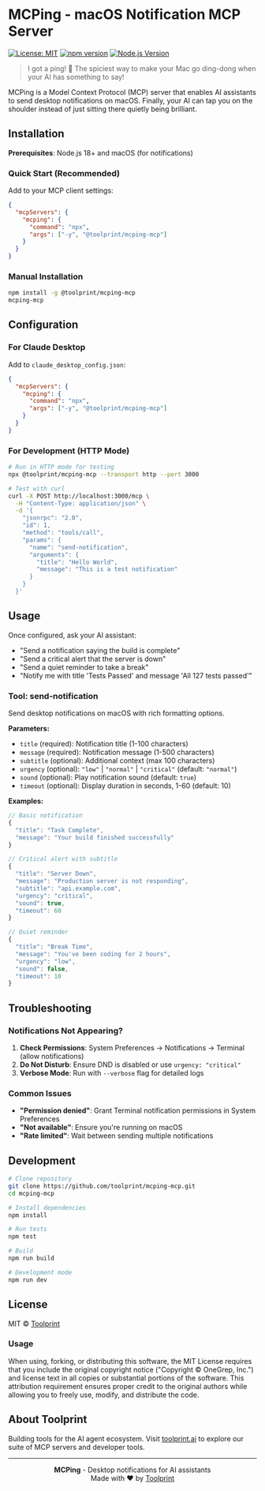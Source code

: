 # MCPing - macOS Notification MCP Server

[![License: MIT](https://img.shields.io/badge/License-MIT-yellow.svg)](https://opensource.org/licenses/MIT)
[![npm version](https://img.shields.io/npm/v/@toolprint/mcping-mcp.svg)](https://www.npmjs.com/package/@toolprint/mcping-mcp)
[![Node.js Version](https://img.shields.io/badge/node-%3E%3D18.0.0-brightgreen.svg)](https://nodejs.org/)

> I got a ping! 🎉 The spiciest way to make your Mac go ding-dong when your AI has something to say!

MCPing is a Model Context Protocol (MCP) server that enables AI assistants to send desktop notifications on macOS. Finally, your AI can tap you on the shoulder instead of just sitting there quietly being brilliant.

## Installation

**Prerequisites**: Node.js 18+ and macOS (for notifications)

### Quick Start (Recommended)

Add to your MCP client settings:

```json
{
  "mcpServers": {
    "mcping": {
      "command": "npx",
      "args": ["-y", "@toolprint/mcping-mcp"]
    }
  }
}
```

### Manual Installation

```bash
npm install -g @toolprint/mcping-mcp
mcping-mcp
```

## Configuration

### For Claude Desktop

Add to `claude_desktop_config.json`:

```json
{
  "mcpServers": {
    "mcping": {
      "command": "npx",
      "args": ["-y", "@toolprint/mcping-mcp"]
    }
  }
}
```

### For Development (HTTP Mode)

```bash
# Run in HTTP mode for testing
npx @toolprint/mcping-mcp --transport http --port 3000

# Test with curl
curl -X POST http://localhost:3000/mcp \
  -H "Content-Type: application/json" \
  -d '{
    "jsonrpc": "2.0",
    "id": 1,
    "method": "tools/call",
    "params": {
      "name": "send-notification",
      "arguments": {
        "title": "Hello World",
        "message": "This is a test notification"
      }
    }
  }'
```

## Usage

Once configured, ask your AI assistant:

- "Send a notification saying the build is complete"
- "Send a critical alert that the server is down"
- "Send a quiet reminder to take a break"
- "Notify me with title 'Tests Passed' and message 'All 127 tests passed'"

### Tool: send-notification

Send desktop notifications on macOS with rich formatting options.

**Parameters:**
- `title` (required): Notification title (1-100 characters)
- `message` (required): Notification message (1-500 characters)  
- `subtitle` (optional): Additional context (max 100 characters)
- `urgency` (optional): `"low"` | `"normal"` | `"critical"` (default: `"normal"`)
- `sound` (optional): Play notification sound (default: `true`)
- `timeout` (optional): Display duration in seconds, 1-60 (default: 10)

**Examples:**

```javascript
// Basic notification
{
  "title": "Task Complete",
  "message": "Your build finished successfully"
}

// Critical alert with subtitle
{
  "title": "Server Down",
  "message": "Production server is not responding",
  "subtitle": "api.example.com",
  "urgency": "critical",
  "sound": true,
  "timeout": 60
}

// Quiet reminder
{
  "title": "Break Time",
  "message": "You've been coding for 2 hours",
  "urgency": "low",
  "sound": false,
  "timeout": 10
}
```

## Troubleshooting

### Notifications Not Appearing?

1. **Check Permissions**: System Preferences → Notifications → Terminal (allow notifications)
2. **Do Not Disturb**: Ensure DND is disabled or use `urgency: "critical"`
3. **Verbose Mode**: Run with `--verbose` flag for detailed logs

### Common Issues

- **"Permission denied"**: Grant Terminal notification permissions in System Preferences
- **"Not available"**: Ensure you're running on macOS
- **"Rate limited"**: Wait between sending multiple notifications

## Development

```bash
# Clone repository
git clone https://github.com/toolprint/mcping-mcp.git
cd mcping-mcp

# Install dependencies
npm install

# Run tests
npm test

# Build
npm run build

# Development mode
npm run dev
```

## License

MIT © [Toolprint](https://toolprint.ai)

### Usage

When using, forking, or distributing this software, the MIT License requires that you include the original copyright notice ("Copyright © OneGrep, Inc.") and license text in all copies or substantial portions of the software. This attribution requirement ensures proper credit to the original authors while allowing you to freely use, modify, and distribute the code.

## About Toolprint

Building tools for the AI agent ecosystem. Visit [toolprint.ai](https://toolprint.ai) to explore our suite of MCP servers and developer tools.

---

<div align="center">
  <strong>MCPing</strong> - Desktop notifications for AI assistants<br>
  Made with ❤️ by <a href="https://toolprint.ai">Toolprint</a>
</div>